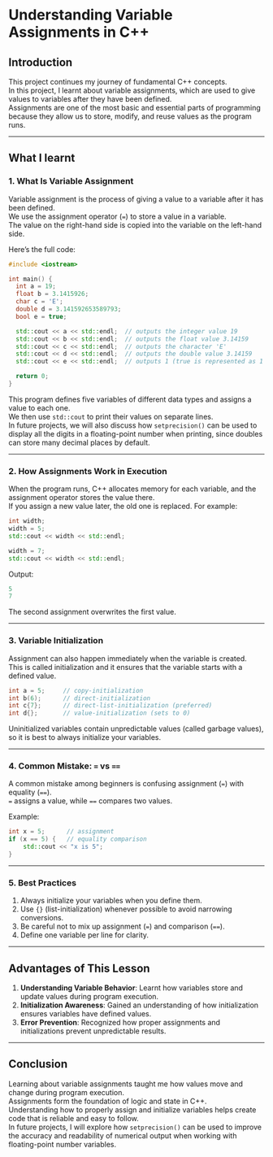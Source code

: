 # Understanding Variable Assignments in C++

## Introduction
This project continues my journey of fundamental C++ concepts.  
In this project, I learnt about variable assignments, which are used to give values to variables after they have been defined.  
Assignments are one of the most basic and essential parts of programming because they allow us to store, modify, and reuse values as the program runs.

---

## What I learnt

### 1. What Is Variable Assignment
Variable assignment is the process of giving a value to a variable after it has been defined.  
We use the assignment operator (`=`) to store a value in a variable.  
The value on the right-hand side is copied into the variable on the left-hand side.

Here’s the full code:
```cpp
#include <iostream>

int main() {
  int a = 19;
  float b = 3.1415926;
  char c = 'E';
  double d = 3.141592653589793;
  bool e = true;

  std::cout << a << std::endl;  // outputs the integer value 19
  std::cout << b << std::endl;  // outputs the float value 3.14159
  std::cout << c << std::endl;  // outputs the character 'E'
  std::cout << d << std::endl;  // outputs the double value 3.14159
  std::cout << e << std::endl;  // outputs 1 (true is represented as 1 in C++)

  return 0;
}
```
This program defines five variables of different data types and assigns a value to each one.  
We then use `std::cout` to print their values on separate lines.  
In future projects, we will also discuss how `setprecision()` can be used to display all the digits in a floating-point number when printing, since doubles can store many decimal places by default.

---

### 2. How Assignments Work in Execution
When the program runs, C++ allocates memory for each variable, and the assignment operator stores the value there.  
If you assign a new value later, the old one is replaced.
For example:
```cpp
int width;
width = 5;
std::cout << width << std::endl;

width = 7;
std::cout << width << std::endl;

```
Output:
```cpp
5
7
```
The second assignment overwrites the first value.

---

### 3. Variable Initialization
Assignment can also happen immediately when the variable is created.  
This is called initialization and it ensures that the variable starts with a defined value.
```cpp
int a = 5;     // copy-initialization
int b(6);      // direct-initialization
int c{7};      // direct-list-initialization (preferred)
int d{};       // value-initialization (sets to 0)
```
Uninitialized variables contain unpredictable values (called garbage values), so it is best to always initialize your variables.

---

### 4. Common Mistake: `=` vs `==`
A common mistake among beginners is confusing assignment (`=`) with equality (`==`).  
`=` assigns a value, while `==` compares two values.

Example:
```cpp
int x = 5;      // assignment
if (x == 5) {   // equality comparison
    std::cout << "x is 5";
}
```

---

### 5. Best Practices
1. Always initialize your variables when you define them.
2. Use `{}` (list-initialization) whenever possible to avoid narrowing conversions.
3. Be careful not to mix up assignment (`=`) and comparison (`==`).
4. Define one variable per line for clarity.

---

## Advantages of This Lesson
1. **Understanding Variable Behavior**: Learnt how variables store and update values during program execution.
2. **Initialization Awareness**: Gained an understanding of how initialization ensures variables have defined values.
3. **Error Prevention**: Recognized how proper assignments and initializations prevent unpredictable results.

---

## Conclusion
Learning about variable assignments taught me how values move and change during program execution.  
Assignments form the foundation of logic and state in C++.  
Understanding how to properly assign and initialize variables helps create code that is reliable and easy to follow.  
In future projects, I will explore how `setprecision()` can be used to improve the accuracy and readability of numerical output when working with floating-point number variables.